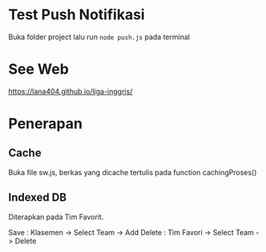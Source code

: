# Test Push Notifikasi

Buka folder project lalu run `node push.js` pada terminal


# See Web

https://lana404.github.io/liga-inggris/

# Penerapan

## Cache

Buka file sw.js, berkas yang dicache tertulis pada function cachingProses()

## Indexed DB

Diterapkan pada Tim Favorit.

Save : Klasemen -> Select Team -> Add
Delete : Tim Favori -> Select Team -> Delete
